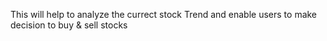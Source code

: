 This will help to analyze the currect stock Trend and enable users to make decision to buy & sell stocks
